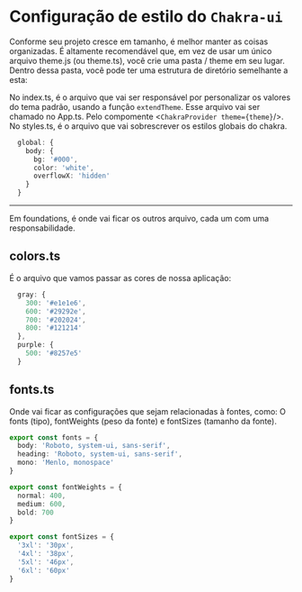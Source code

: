<h1>Configuração de estilo do <code>Chakra-ui</code></h1>

Conforme seu projeto cresce em tamanho, é melhor manter as coisas organizadas.
É altamente recomendável que, em vez de usar um único arquivo theme.js (ou theme.ts), 
você crie uma pasta / theme em seu lugar. 
Dentro dessa pasta, você pode ter uma estrutura de diretório semelhante a esta:

No index.ts, é o arquivo que vai ser responsável por personalizar os valores do tema padrão,
usando a função <code>extendTheme</code>. Esse arquivo vai ser chamado no App.ts.
Pelo compomente <<code>ChakraProvider theme={theme}</code>/>.
<br/>
No styles.ts, é o arquivo que vai sobrescrever os estilos globais do chakra.

```ts
  global: {
    body: {
      bg: '#000',
      color: 'white',
      overflowX: 'hidden'
    }
  }
```

<hr/>

Em foundations, é onde vai ficar os outros arquivo, cada um com uma responsabilidade.
## colors.ts 
É o arquivo que vamos passar as cores de nossa aplicação:
```ts
  gray: {
    300: '#e1e1e6',
    600: '#29292e',
    700: '#202024',
    800: '#121214'
  },
  purple: {
    500: '#8257e5'
  }
```

## fonts.ts
Onde vai ficar as configurações que sejam relacionadas à fontes, 
como: O fonts (tipo), fontWeights (peso da fonte) e fontSizes (tamanho da fonte).

```ts
export const fonts = {
  body: 'Roboto, system-ui, sans-serif',
  heading: 'Roboto, system-ui, sans-serif',
  mono: 'Menlo, monospace'
}

export const fontWeights = {
  normal: 400,
  medium: 600,
  bold: 700
}

export const fontSizes = {
  '3xl': '30px',
  '4xl': '38px',
  '5xl': '46px',
  '6xl': '60px'
}
```